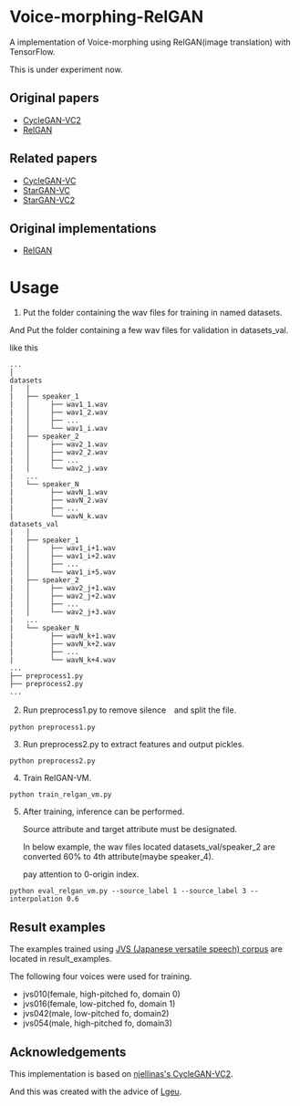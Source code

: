 # Voice-morphing-RelGAN
A implementation of Voice-morphing using RelGAN(image translation) with TensorFlow.

This is under experiment now.

## Original papers
- [CycleGAN-VC2](http://www.kecl.ntt.co.jp/people/kaneko.takuhiro/projects/cyclegan-vc2/index.html)
- [RelGAN](https://arxiv.org/abs/1908.07269)

## Related papers
- [CycleGAN-VC](http://www.kecl.ntt.co.jp/people/kaneko.takuhiro/projects/cyclegan-vc/)
- [StarGAN-VC](http://www.kecl.ntt.co.jp/people/kameoka.hirokazu/Demos/stargan-vc/)
- [StarGAN-VC2](http://www.kecl.ntt.co.jp/people/kaneko.takuhiro/projects/stargan-vc2/index.html)

## Original implementations
- [RelGAN](https://github.com/willylulu/RelGAN)

# Usage
1. Put the folder containing the wav files for training in named datasets.

 And Put the folder containing a few wav files for validation in datasets_val.
 
 like this

```
...
│
datasets
|   │
|   ├── speaker_1
|   │     ├── wav1_1.wav
|   │     ├── wav1_2.wav
|   │     ├── ...
|   │     └── wav1_i.wav
|   ├── speaker_2
|   │     ├── wav2_1.wav
|   │     ├── wav2_2.wav
|   │     ├── ...
|   │     └── wav2_j.wav 
|   ...
|   └── speaker_N
|         ├── wavN_1.wav
|         ├── wavN_2.wav
|         ├── ...
|         └── wavN_k.wav    
datasets_val
|   │
|   ├── speaker_1
|   │     ├── wav1_i+1.wav
|   │     ├── wav1_i+2.wav
|   │     ├── ...
|   │     └── wav1_i+5.wav
|   ├── speaker_2
|   │     ├── wav2_j+1.wav
|   │     ├── wav2_j+2.wav
|   │     ├── ...
|   │     └── wav2_j+3.wav 
|   ...
|   └── speaker_N
|         ├── wavN_k+1.wav
|         ├── wavN_k+2.wav
|         ├── ...
|         └── wavN_k+4.wav 
...
├── preprocess1.py     
├── preprocess2.py
...
```

2. Run preprocess1.py to remove silence　and split the file.
  
```
python preprocess1.py
```

3. Run preprocess2.py to extract features and output pickles.
  
```
python preprocess2.py
```

4. Train RelGAN-VM.

```
python train_relgan_vm.py
```

5. After training, inference can be performed.

   Source attribute and target attribute must be designated.
   
   In below example, the wav files located datasets_val/speaker_2 are converted 60% to 4th attribute(maybe speaker_4).
   
   pay attention to 0-origin index.

```
python eval_relgan_vm.py --source_label 1 --source_label 3 --interpolation 0.6
```

## Result examples
The examples trained using [JVS (Japanese versatile speech) corpus](https://sites.google.com/site/shinnosuketakamichi/research-topics/jvs_corpus) are located in result_examples.

The following four voices were used for training.

* jvs010(female, high-pitched fo, domain 0)
* jvs016(female, low-pitched fo, domain 1)
* jvs042(male, low-pitched fo, domain2)
* jvs054(male, high-pitched fo, domain3)

## Acknowledgements
This implementation is based on [njellinas's CycleGAN-VC2](https://github.com/njellinas/GAN-Voice-Conversion).

And this was created with the advice of [Lgeu](https://github.com/Lgeu).

